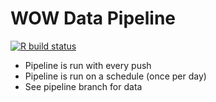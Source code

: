 # WOW Data Pipeline

[![R build status](https://github.com/ElianHugh/wowdatapipeline/actions/workflows/targets.yml/badge.svg)](https://github.com/ElianHugh/wowdatapipeline/actions?workflow=targets)

- Pipeline is run with every push
- Pipeline is run on a schedule (once per day)
- See pipeline branch for data
